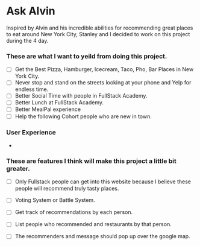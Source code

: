 # Ask Alvin
Inspired by Alvin and his incredible abilities for recommending great places to eat around New York City,
Stanley and I decided to work on this project during the 4 day.

### These are what I want to yeild from doing this project.

- [ ] Get the Best Pizza, Hamburger, Icecream, Taco, Pho, Bar Places in New York City.
- [ ] Never stop and stand on the streets looking at your phone and Yelp for endless time.
- [ ] Better Social Time with people in FullStack Academy.
- [ ] Better Lunch at FullStack Academy.
- [ ] Better MealPal experience
- [ ] Help the following Cohort people who are new in town.

### User Experience
-


### These are features I think will make this project a little bit greater.

- [ ] Only Fullstack people can get into this website because I believe these people will recommend truly tasty places.
- [ ] Voting System or Battle System.
- [ ] Get track of recommendations by each person.
- [ ] List people who recommended and restaurants by that person.
- [ ] The recommenders and message should pop up over the google map.

